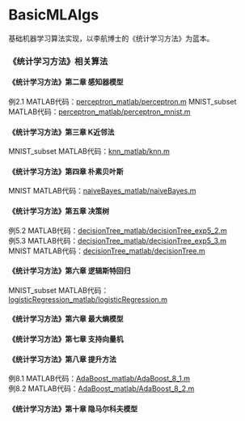 <!--
@Author: JavenLau
@Date:   08-02-17
@Email:  javenlau@hotmail.com
@Last modified by:   JavenLau
@Last modified time: 08-21-17
-->

# BasicMLAlgs
基础机器学习算法实现，以李航博士的《统计学习方法》为蓝本。

### 《统计学习方法》相关算法

#### 《统计学习方法》第二章 感知器模型
例2.1 MATLAB代码：[perceptron_matlab/perceptron.m](https://github.com/JavenLau/BasicMLAlgs/blob/master/perceptron_matlab/perceptron.m)
MNIST_subset MATLAB代码：[perceptron_matlab/perceptron_mnist.m](https://github.com/JavenLau/BasicMLAlgs/blob/master/perceptron_matlab/perceptron_mnist.m)

#### 《统计学习方法》第三章 K近邻法
MNIST_subset MATLAB代码：[knn_matlab/knn.m](https://github.com/JavenLau/BasicMLAlgs/blob/master/knn_matlab/knn.m)

#### 《统计学习方法》第四章 朴素贝叶斯
MNIST MATLAB代码：[naiveBayes_matlab/naiveBayes.m](https://github.com/JavenLau/BasicMLAlgs/blob/master/naiveBayes_matlab/naiveBayes.m)

#### 《统计学习方法》第五章 决策树
例5.2 MATLAB代码：[decisionTree_matlab/decisionTree_exp5_2.m](https://github.com/JavenLau/BasicMLAlgs/blob/master/decisionTree_matlab/decisionTree_exp5_2.m)
<br>例5.3 MATLAB代码：[decisionTree_matlab/decisionTree_exp5_3.m](https://github.com/JavenLau/BasicMLAlgs/blob/master/decisionTree_matlab/decisionTree_exp5_3.m)
<br>MNIST MATLAB代码：[decisionTree_matlab/decisionTree.m](https://github.com/JavenLau/BasicMLAlgs/blob/master/decisionTree_matlab/decisionTree.m)

#### 《统计学习方法》第六章 逻辑斯特回归
MNIST_subset MATLAB代码：[logisticRegression_matlab/logisticRegression.m](https://github.com/JavenLau/BasicMLAlgs/blob/master/logisticRegression_matlab/logisticRegression.m)

#### 《统计学习方法》第六章 最大熵模型


#### 《统计学习方法》第七章 支持向量机


#### 《统计学习方法》第八章 提升方法
例8.1 MATLAB代码：[AdaBoost_matlab/AdaBoost_8_1.m](https://github.com/JavenLau/BasicMLAlgs/blob/master/AdaBoost_matlab/AdaBoost_8_1.m)
<br>例8.2 MATLAB代码：[AdaBoost_matlab/AdaBoost_8_2.m](https://github.com/JavenLau/BasicMLAlgs/blob/master/AdaBoost_matlab/AdaBoost_8_2.m)

#### 《统计学习方法》第十章 隐马尔科夫模型




